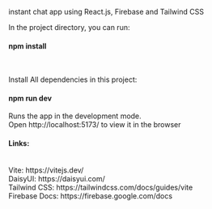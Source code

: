 instant chat app using React.js, Firebase and Tailwind CSS

In the project directory, you can run:
<h4><strong>npm install</h4></strong>
<br>

Install All dependencies in this project:
<h4><strong>npm run dev</h4></strong>
Runs the app in the development mode.
<br>
Open http://localhost:5173/ to view it in the browser
<br>

<h4>Links:</h4>
<br>
Vite: https://vitejs.dev/
<br>
DaisyUI: https://daisyui.com/
<br>
Tailwind CSS: https://tailwindcss.com/docs/guides/vite
<br>
Firebase Docs: https://firebase.google.com/docs
